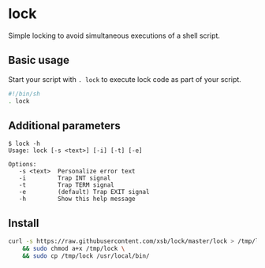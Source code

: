 # lock

Simple locking to avoid simultaneous executions of a shell script.

## Basic usage

Start your script with `. lock` to execute lock code as part of your script.


```sh
#!/bin/sh
. lock

```

## Additional parameters


```
$ lock -h
Usage: lock [-s <text>] [-i] [-t] [-e]

Options:
   -s <text>  Personalize error text
   -i         Trap INT signal
   -t         Trap TERM signal
   -e         (default) Trap EXIT signal
   -h         Show this help message
```

## Install


```sh
curl -s https://raw.githubusercontent.com/xsb/lock/master/lock > /tmp/lock \
	&& sudo chmod a+x /tmp/lock \
	&& sudo cp /tmp/lock /usr/local/bin/
```
